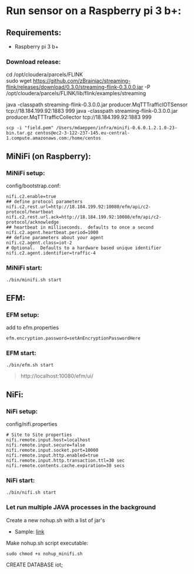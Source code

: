 # Run sensor on a Raspberry pi 3 b+:
## Requirements:  
- Raspberry pi 3 b+


### Download release:  
cd /opt/cloudera/parcels/FLINK  
sudo wget https://github.com/zBrainiac/streaming-flink/releases/download/0.3.0/streaming-flink-0.3.0.0.jar -P /opt/cloudera/parcels/FLINK/lib/flink/examples/streaming


java -classpath streaming-flink-0.3.0.0.jar producer.MqTTTrafficIOTSensor tcp://18.184.199.92:1883 999
java -classpath streaming-flink-0.3.0.0.jar producer.MqTTTrafficCollector tcp://18.184.199.92:1883 999


```
scp -i "field.pem" /Users/mdaeppen/infra/minifi-0.6.0.1.2.1.0-23-bin.tar.gz centos@ec2-3-122-237-145.eu-central-1.compute.amazonaws.com:/home/centos  
```

## MiNiFi (on Raspberry):  
### MiNiFi setup:  


config/bootstrap.conf:  
```
nifi.c2.enable=true
## define protocol parameters
nifi.c2.rest.url=http://18.184.199.92:10080/efm/api/c2-protocol/heartbeat
nifi.c2.rest.url.ack=http://18.184.199.92:10080/efm/api/c2-protocol/acknowledge
## heartbeat in milliseconds.  defaults to once a second
nifi.c2.agent.heartbeat.period=1000
## define parameters about your agent
nifi.c2.agent.class=iot-2
# Optional.  Defaults to a hardware based unique identifier
nifi.c2.agent.identifier=traffic-4
```
### MiNiFi start:  

```
./bin/minifi.sh start
```

## EFM: 
### EFM setup:  

add to efm.properties
```
efm.encryption.password=setAnEncryptionPasswordHere
```
### EFM start:  
```
./bin/efm.sh start
```
> http://localhost:10080/efm/ui/

## NiFi: 
### NiFi setup:  

config/nifi.properties  
```
# Site to Site properties
nifi.remote.input.host=localhost
nifi.remote.input.secure=false
nifi.remote.input.socket.port=10000
nifi.remote.input.http.enabled=true
nifi.remote.input.http.transaction.ttl=30 sec
nifi.remote.contents.cache.expiration=30 secs
```
### NiFi start:  
```
./bin/nifi.sh start
```

### Let run multiple JAVA processes in the background
Create a new nohup.sh with a list of jar's  
+ Sample: [link](nohup_minifi.sh)

Make nohup.sh script executable:  
```
sudo chmod +x nohup_minifi.sh
```



CREATE DATABASE iot;